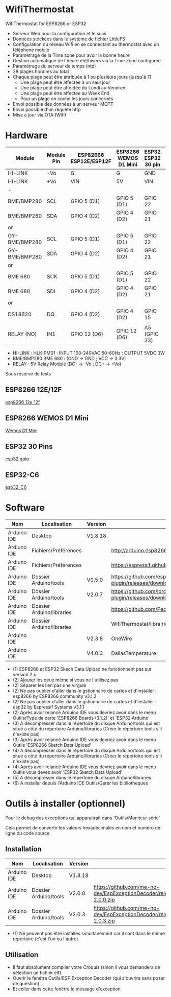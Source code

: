 # WifiThermostat
WifiThermostat for ESP8266 or ESP32
- Serveur Web pour la configuration et le suivi
- Données stockées dans le système de fichier LittleFS 
- Configuration du réseau Wifi en se connectant au thermostat avec un téléphone mobile
- Paramétrage de la Time zone pour avoir la bonne heure
- Gestion automatique de l'heure été/hivers via la Time Zone configurée
- Paramètrage du serveur de temps (ntp)
- 28 plages horaires au total
- Chaque plage peut être attribuée à 1 ou plusieurs jours (jusqu'à 7)
  - Une plage peut être affectée à un seul jour
  - Une plage peut être affectée du Lundi au Vendredi
  - Une plage peut être affectée au Week End
  - Pour un plage on coche les jours concernés
- Envoi possible des données à un serveur MQTT
- Envoi possible d'un requète http
- Mise à jour via OTA (Wifi) 

# Hardware

|    Module     | Module Pin |  ESP82666 <br> ESP12E/ESP12F | ESP8266 <br> WEMOS D1 Mini| ESP32 <br> ESP32 30 pin |  ESP32 <br> ESP32-C6 Mini |
|---------------|------------|--------------|---------------|---------------|---------------|
| HI-LINK       | -Vo        | G            | G            | GND           |  GND          |
| HI-LINK       | +Vo        | VIN          | 5V           | VIN           |  +5V          |
|       -       |            |              |              |               |               |
| BME/BMP280    | SCL        | GPIO 5 (D1)  | GPIO 5 (D1)  | GPIO 22       | GPIO 23 (D5)  |
| BME/BMP280    | SDA        | GPIO 4 (D2)  | GPIO 4 (D2)  | GPIO 21       | GPIO 22 (D4)  |
|      or       |            |              |              |               |               |
| GY-BME/BMP280 | SCL        | GPIO 5 (D1)  | GPIO 5 (D1)  | GPIO 22       | GPIO 23 (D5)  |
| GY-BME/BMP280 | SDA        | GPIO 4 (D2)  | GPIO 4 (D2)  | GPIO 21       | GPIO 22 (D4)  |
|      or       |            |              |              |               |               |
| BME 680       | SCK        | GPIO 5 (D1)  | GPIO 5 (D1)  | GPIO 22       | GPIO 23 (D5)  |
| BME 680       | SDI        | GPIO 4 (D2)  | GPIO 4 (D2)  | GPIO 21       | GPIO 22 (D4)  |
|      or       |            |              |              |               |               |
| DS18B20       |  DQ        | GPIO 4 (D2)  | GPIO 4 (D2)  | GPIO 15       | D10           |
|               |            |              |              |               |               |
| RELAY (NO)    |  IN1       | GPIO 12 (D6) | GPIO 12 (D6) | A5 (GPIO 33)  | idem ?        |

- HI-LINK : HLK-PM01 : INPUT 100-240VAC 50-60Hz : OUTPUT 5VDC 3W
- BME/BMP280 BME 680 : (GND -> GND ; VCC -> 3.3V) 
- RELAY   : 5V Relay Module (DC- -> -Vo ; DC+ -> +Vo)
  
Sous réserve de tests

## ESP8266 12E/12F

[esp8266 12e 12f](docs/esp12e-gpio.png)

## ESP8266 WEMOS D1 Mini

[Wemos D1 Mini](docs/WEMOS-D1-Mini.jpg)

## ESP32 30 Pins

[esp32 gpio](docs/ESP32-dev-kit-30pins-pinout.png)

## ESP32-C6 

[esp32-C6](docs/ESP-C6-Mini.png)

# Software
|       Nom     |      Localisation         | Version  |  Nom ou Lien                                                                                    |   Commentaire   | Voir | 
|---------------|---------------------------|----------|-------------------------------------------------------------------------------------------------|-----------------|------|
| Arduino IDE   | Desktop                   | V1.8.18  |                                                                                                 | Pas version 2.x | (1)  |
| Ardiuno IDE   | Fichiers/Préférences      |          | http://arduino.esp8266.com/stable/package_esp8266com_index.json                                 | Pour ESP8266    | (2)  |
| Ardiuno IDE   | Fichiers/Préférences      |          | https://espressif.github.io/arduino-esp32/package_esp32_index.json                              | Pour ESP32      | (2)  |
| Arduino IDE   | Dossier Arduino/tools     | V0.5.0   | https://github.com/esp8266/arduino-esp8266fs-plugin/releases/download/0.5.0/ESP8266FS-0.5.0.zip | Pour ESP8266    | (3)  |
| Arduino IDE   | Dossier Arduino/tools     | V2.0.7   | https://github.com/lorol/arduino-esp32fs-plugin/releases/download/2.0.7/esp32fs.zip             | Pour ESP32      | (4)  |
| Arduino IDE   | Dossier Arduino/libraries |          | https://github.com/Pedroalbuquerque/ESP32WebServer                                              | Pour ESP32      | (5)  |
| Arduino IDE   | Dossier Arduino/libraries |          | WifiThermostat/librairie/Syslog-master.zip                                                      |                 | (5)  |
| Arduino IDE   |                           | V2.3.8   | OneWire                                                                                         |                 | (6)  |
| Arduino IDE   |                           | V4.0.3   | DallasTemperature                                                                               |                 | (6)  |

- (1) ESP8266 et ESP32 Skech Data Upload ne fonctionnent pas sur version 2.x
- (2) Ajouter les deux même si vous ne l'utilisez pas
- (2) Séparer les lien pas une virgule
- (2) Ne pas oublier d'aller dans le gstionnaire de cartes et d'installer : esp8266 by ESP8266 community v3.1.2
- (2) Ne pas oublier d'aller dans le gstionnaire de cartes et d'installer : esp32 by Espressif Systems v3.1.1
- (2) Après avoir relancé Arduino IDE vous devriez avoir dans le menu Outils/Type de carte 'ESP8266 Boards (3.1.2)' et 'ESP32 Arduino'
- (3) A décompresser dans le répertoire du disque Arduino/tools qui est situé à côté du répertoire Arduino/libraries (Créer le répertoire tools s'il n'existe pas)
- (3) Après avoir relancé Arduino IDE vous devriez avoir dans le menu Outils 'ESP8266 Sketch Data Upload'
- (4) A décompresser dans le répertoire du disque Arduino/tools qui est situé à côté du répertoire Arduino/libraries (Créer le répertoire tools s'il n'existe pas)
- (4) Après avoir relancé Arduino IDE vous devriez avoir dans le menu Outils vous devez avoir 'ESP32 Sketch Data Upload'
- (5) A décompresser dans le répertoire du disque Arduino/libraries
- (6) A installer depuis l'Arduino IDE Outils/Gérer les bibliothèques

# Outils à installer (optionnel)
Pour le debug des exceptions qui apparaitrait dans 'Outils/Moniteur série'

Cela permet de convertir les valeurs hexadécimales en nom et numéro de ligne du code source

## Installation
|       Nom     |      Localisation         | Version  |  Nom ou Lien                                                                                           |   Commentaire   | Voir | 
|---------------|---------------------------|----------|--------------------------------------------------------------------------------------------------------|-----------------|------|
| Arduino IDE   | Desktop                   | V1.8.18  |                                                                                                        | Pas version 2.x | (1)  |
| Arduino IDE   | Dossier Arduino/tools     | V2.0.0   | https://github.com/me-no-dev/EspExceptionDecoder/releases/download/2.0.0/EspExceptionDecoder-2.0.0.zip | Pour ESP8266    | (1)  |
| Arduino IDE   | Dossier Arduino/tools     | V2.0.3   | https://github.com/me-no-dev/EspExceptionDecoder/releases/download/2.0.3/EspExceptionDecoder-2.0.3.zip | Pour ESP32      | (1)  |

- (1) Ne peuvent pas être installés simultanément car il sont dans le même répertoire (c'est l'un ou l'autre)

## Utilisation
- Il faut absolument compiler votre Croquis (sinon il vous demandera de sélection un fichier elf)
- Ouvrir le fenêtre Outils/ESP Exception Decoder (qui s'ouvrira sans poser de question)
- Et coller dans cette fenêtre le message d'exception
